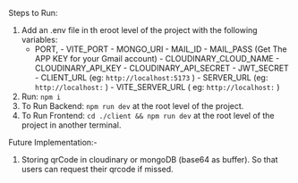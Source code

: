 
Steps to Run:
  1. Add an .env file in th eroot level of the project with the following variables: 
     - PORT, 
    - VITE_PORT
    - MONGO_URI
    - MAIL_ID
    - MAIL_PASS (Get The APP KEY for your Gmail account)
    - CLOUDINARY_CLOUD_NAME
    - CLOUDINARY_API_KEY
    - CLOUDINARY_API_SECRET
    - JWT_SECRET
    - CLIENT_URL (eg: `http://localhost:5173` )
    - SERVER_URL (eg: `http://localhost:` )
    - VITE_SERVER_URL ( eg: `http://localhost:` )
  2. Run: `npm i`
  3. To Run Backend: `npm run dev` at the root level of the project.
  4. To Run Frontend: `cd ./client && npm run dev` at the root level of the project in another terminal.

Future Implementation:-
  1. Storing qrCode in cloudinary or mongoDB (base64 as buffer). So that users can request their qrcode if missed.